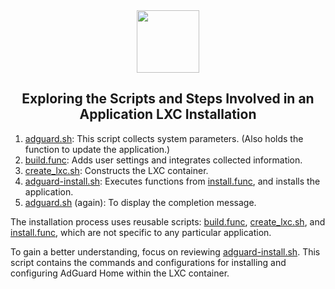 <div align="center">
<img src="https://raw.githubusercontent.com/Lutzi1112/ProxmoxVE/main/misc/images/logo.png" height="100px" />
</div>
<h2><div align="center">Exploring the Scripts and Steps Involved in an Application LXC Installation</div></h2>

1. [adguard.sh](https://github.com/Lutzi1112/ProxmoxVE/blob/main/ct/adguard.sh): This script collects system parameters. (Also holds the function to update the application.)
2. [build.func](https://github.com/Lutzi1112/ProxmoxVE/blob/main/misc/build.func): Adds user settings and integrates collected information.
3. [create_lxc.sh](https://github.com/Lutzi1112/ProxmoxVE/blob/main/ct/create_lxc.sh): Constructs the LXC container.
4. [adguard-install.sh](https://github.com/Lutzi1112/ProxmoxVE/blob/main/install/adguard-install.sh): Executes functions from [install.func](https://github.com/Lutzi1112/ProxmoxVE/blob/main/misc/install.func), and installs the application.
5. [adguard.sh](https://github.com/Lutzi1112/ProxmoxVE/blob/main/ct/adguard.sh) (again): To display the completion message.

The installation process uses reusable scripts: [build.func](https://github.com/Lutzi1112/ProxmoxVE/blob/main/misc/build.func), [create_lxc.sh](https://github.com/Lutzi1112/ProxmoxVE/blob/main/ct/create_lxc.sh), and [install.func](https://github.com/Lutzi1112/ProxmoxVE/blob/main/misc/install.func), which are not specific to any particular application.

To gain a better understanding, focus on reviewing [adguard-install.sh](https://github.com/Lutzi1112/ProxmoxVE/blob/main/install/adguard-install.sh). This script contains the commands and configurations for installing and configuring AdGuard Home within the LXC container.

